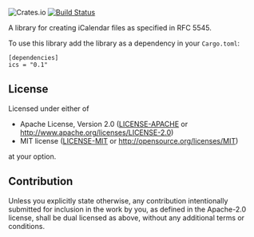![Crates.io](https://img.shields.io/crates/l/rustc-serialize.svg) [![Build Status](https://travis-ci.com/hummingly/ics.svg?branch=master)](https://travis-ci.com/hummingly/ics)

A library for creating iCalendar files as specified in RFC 5545.

To use this library add the library as a dependency in your `Cargo.toml`:
```
[dependencies]
ics = "0.1"
```

## License

Licensed under either of

 * Apache License, Version 2.0
   ([LICENSE-APACHE](LICENSE-APACHE) or http://www.apache.org/licenses/LICENSE-2.0)
 * MIT license
   ([LICENSE-MIT](LICENSE-MIT) or http://opensource.org/licenses/MIT)

at your option.

## Contribution

Unless you explicitly state otherwise, any contribution intentionally submitted
for inclusion in the work by you, as defined in the Apache-2.0 license, shall be
dual licensed as above, without any additional terms or conditions.